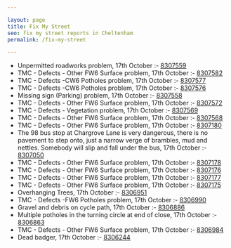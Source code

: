 ```yaml
---

layout: page
title: Fix My Street
seo: fix my street reports in Cheltenham
permalink: /fix-my-street

---
```


<!-- fix_marker starts -->

- Unpermitted roadworks problem, 17th October :- [8307559](https://www.fixmystreet.com/report/8307559)
- TMC - Defects - Other FW6  Surface problem, 17th October :- [8307582](https://www.fixmystreet.com/report/8307582)
- TMC - Defects -CW6 Potholes  problem, 17th October :- [8307577](https://www.fixmystreet.com/report/8307577)
- TMC - Defects -CW6 Potholes  problem, 17th October :- [8307576](https://www.fixmystreet.com/report/8307576)
- Missing sign (Parking) problem, 17th October :- [8307558](https://www.fixmystreet.com/report/8307558)
- TMC - Defects - Other FW6  Surface problem, 17th October :- [8307572](https://www.fixmystreet.com/report/8307572)
- TMC - Defects - Vegetation problem, 17th October :- [8307569](https://www.fixmystreet.com/report/8307569)
- TMC - Defects - Other FW6  Surface problem, 17th October :- [8307568](https://www.fixmystreet.com/report/8307568)
- TMC - Defects - Other FW6  Surface problem, 17th October :- [8307180](https://www.fixmystreet.com/report/8307180)
- The 98 bus stop at Chargrove Lane is very dangerous, there is no pavement to step onto, just a narrow verge of brambles, mud and nettles. Somebody will slip and fall under the bus, 17th October :- [8307050](https://www.fixmystreet.com/report/8307050)
- TMC - Defects - Other FW6  Surface problem, 17th October :- [8307178](https://www.fixmystreet.com/report/8307178)
- TMC - Defects - Other FW6  Surface problem, 17th October :- [8307176](https://www.fixmystreet.com/report/8307176)
- TMC - Defects - Other FW6  Surface problem, 17th October :- [8307177](https://www.fixmystreet.com/report/8307177)
- TMC - Defects - Other FW6  Surface problem, 17th October :- [8307175](https://www.fixmystreet.com/report/8307175)
- Overhanging Trees, 17th October :- [8306951](https://www.fixmystreet.com/report/8306951)
- TMC - Defects -FW6 Potholes problem, 17th October :- [8306990](https://www.fixmystreet.com/report/8306990)
- Gravel and debris on cycle path, 17th October :- [8306886](https://www.fixmystreet.com/report/8306886)
- Multiple potholes in the turning circle at end of close, 17th October :- [8306863](https://www.fixmystreet.com/report/8306863)
- TMC - Defects - Other FW6  Surface problem, 17th October :- [8306984](https://www.fixmystreet.com/report/8306984)
- Dead badger, 17th October :- [8306244](https://www.fixmystreet.com/report/8306244)

<!-- fix_marker ends -->